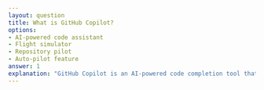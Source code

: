 ```yaml
---
layout: question
title: What is GitHub Copilot?
options:
- AI-powered code assistant
- Flight simulator
- Repository pilot
- Auto-pilot feature
answer: 1
explanation: "GitHub Copilot is an AI-powered code completion tool that suggests code and entire functions in real-time."
---
```


